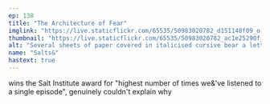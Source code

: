 ```yaml
---
ep: 138
title: "The Architecture of Fear"
imglink: "https://live.staticflickr.com/65535/50983020782_d151148f09_o.jpg"
thumbnail: "https://live.staticflickr.com/65535/50983020782_ac1e25290f_q.jpg"
alt: "Several sheets of paper covered in italicised cursive bear a letter from Jonah Magnus to Robert Smirke. The visible text reads: "My dear Jonah, You will forgive me, I hope, for being so forward, but I feel I must break the silence that has... acterised our... nce for these... I cannot understand what I am looking at... the sky blinks. ... wake. ... fool. ... enough... cern is... and I... in that... my... Repent of your sins, Jonah. Seek forgive... n certain... Powers ca... nd who... the Resur... self, I... for I... ng th...faith, ... the L... rupt from... but I will not" The text ends abruptly with a stain in black ink. The words "Jonah" and "the sky blinks" are emphasised. There are shackles in the top left corner, with the words "[rattle rattle]" in between the chains. On the left is a tape recorder. "
name: "Salts&"
hastext: true
---
```

wins the Salt Institute award for "highest number of times we&'ve listened to a single episode", genuinely couldn't explain why